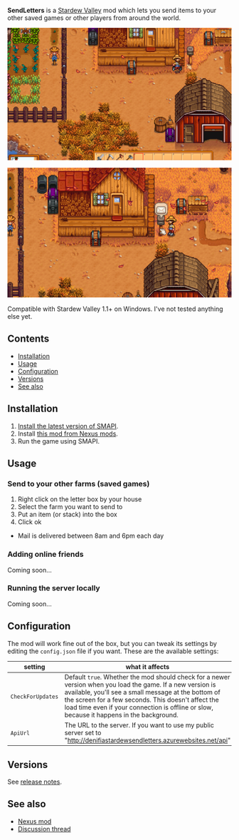 ﻿**SendLetters** is a [Stardew Valley](http://stardewvalley.net/) mod which lets you send items to your
other saved games or other players from around the world.

![](Screenshots/SendLetters-v0.1.3-Beta-Send.gif)

![](Screenshots/SendLetters-v0.1.3-Beta-Receive.gif)

Compatible with Stardew Valley 1.1+ on Windows. I've not tested anything else yet.

## Contents
* [Installation](#installation)
* [Usage](#usage)
* [Configuration](#configuration)
* [Versions](#versions)
* [See also](#see-also)

## Installation
1. [Install the latest version of SMAPI](http://canimod.com/guides/using-mods#installing-smapi).
3. Install [this mod from Nexus mods](http://www.nexusmods.com/stardewvalley/mods/1087).
4. Run the game using SMAPI.

## Usage
### Send to your other farms (saved games)
1. Right click on the letter box by your house
2. Select the farm you want to send to
3. Put an item (or stack) into the box
4. Click ok

* Mail is delivered between 8am and 6pm each day

### Adding online friends
Coming soon...

### Running the server locally
Coming soon...

## Configuration
The mod will work fine out of the box, but you can tweak its settings by editing the `config.json`
file if you want. These are the available settings:

| setting           | what it affects
| ----------------- | -------------------
| `CheckForUpdates` | Default `true`. Whether the mod should check for a newer version when you load the game. If a new version is available, you'll see a small message at the bottom of the screen for a few seconds. This doesn't affect the load time even if your connection is offline or slow, because it happens in the background.
| `ApiUrl`          | The URL to the server. If you want to use my public server set to "http://denifiastardewsendletters.azurewebsites.net/api"

## Versions
See [release notes](release-notes.md).

## See also
* [Nexus mod](http://www.nexusmods.com/stardewvalley/mods/1087)
* [Discussion thread](http://community.playstarbound.com/threads/smapi-send-letters.132236/)
